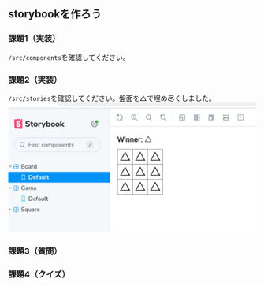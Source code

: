 ## storybookを作ろう

### 課題1（実装）
`/src/components`を確認してください。

### 課題2（実装）
`/src/stories`を確認してください。盤面を△で埋め尽くしました。
![My Image](./media/triangle.png)

### 課題3（質問）


### 課題4（クイズ）